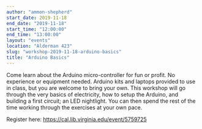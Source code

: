 ```yaml
---
author: "ammon-shepherd"
start_date: 2019-11-18
end_date: "2019-11-18"
start_time: "12:00:00"
end_time: "13:00:00"
layout: "events"
location: "Alderman 423"
slug: "workshop-2019-11-18-arduino-basics"
title: "Arduino Basics"
---
```


Come learn about the Arduino micro-controller for fun or profit. No experience or equipment needed. Arduino kits and laptops provided to use in class, but you are welcome to bring your own. This workshop will go through the very basics of electricity, how to setup the Arduino, and building a first circuit; an LED nightlight. You can then spend the rest of the time working through the exercises at your own pace.

Register here: [https://cal.lib.virginia.edu/event/5759725 ](https://cal.lib.virginia.edu/event/5759725)

